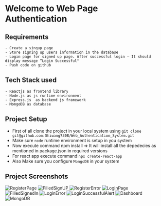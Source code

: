 # Welcome to Web Page Authentication

## Requirements
```
- Create a singup page
- Store signing up users information in the database
- Login page for signed up page. After successful login – It should display message “Login Successful"
- Push code on github

```
## Tech Stack used
 ```
 - Reactjs as frontend library
 - Node.js as js runtime environment
 - Express.js  as backend js framework
 - MongoDB as database
 ```
## Project Setup
- First of all clone the project in your local system using `git clone git@github.com:Shiwang7308/Web_Authentication_System.git`
- Make sure `node` runtime environment is setup in you system
- Now execute command npm install => It will install all the depedecies as mentioned in package.json in required versions
- For react app execute command `npx create-react-app`
- Also Make sure you configure `MongoDB` in your system

## Project Screenshots
![RegisterPage](https://user-images.githubusercontent.com/85975646/215560694-6ce7f930-d649-4fe7-937d-5370135a978b.png)
![FilledSignUP](https://user-images.githubusercontent.com/85975646/215560752-3183fe81-8a8e-48e0-905b-79539ed09324.png)
![RegisterError](https://user-images.githubusercontent.com/85975646/215560989-88e1d917-c7ae-4089-89cf-dae754e82f6b.png)
![LoginPage](https://user-images.githubusercontent.com/85975646/215561016-9342c334-725d-4566-b6bc-e069a7767b1a.png)
![FilledSignedIn](https://user-images.githubusercontent.com/85975646/215561039-c29c137e-00a0-4e4b-8be9-50573acdfa36.png)
![LoginError](https://user-images.githubusercontent.com/85975646/215561084-f1cd8730-c9a8-4746-a4c8-ff3d0f179494.png)
![LoginSuccessfulAlert](https://user-images.githubusercontent.com/85975646/215561121-55fd9914-f454-4f38-805d-534d8d260fb1.png)
![Dashboard](https://user-images.githubusercontent.com/85975646/215561222-b36e7116-64ff-4245-b0ec-165932e3d716.png)
![MongoDB](https://user-images.githubusercontent.com/85975646/215561294-7d6d3365-2c99-4c9d-8331-21f1dd23e549.png)
